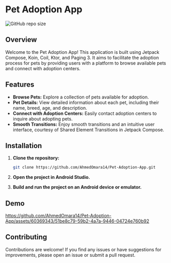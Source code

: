 # Pet Adoption App

![GitHub repo size](https://img.shields.io/github/repo-size/AhmedOmara14/Pet-Adoption-App)

## Overview

Welcome to the Pet Adoption App! This application is built using Jetpack Compose, Koin, Coil, Ktor, and Paging 3. It aims to facilitate the adoption process for pets by providing users with a platform to browse available pets and connect with adoption centers.

## Features

- **Browse Pets:** Explore a collection of pets available for adoption.
- **Pet Details:** View detailed information about each pet, including their name, breed, age, and description.
- **Connect with Adoption Centers:** Easily contact adoption centers to inquire about adopting pets.
- **Smooth Transitions:** Enjoy smooth transitions and an intuitive user interface, courtesy of Shared Element Transitions in Jetpack Compose.

## Installation

1. **Clone the repository:**

    ```bash
    git clone https://github.com/AhmedOmara14/Pet-Adoption-App.git
    ```

2. **Open the project in Android Studio.**

3. **Build and run the project on an Android device or emulator.**

## Demo
https://github.com/AhmedOmara14/Pet-Adoption-App/assets/60369343/51be8c79-59b2-4a7a-9446-04724e760b92

## Contributing

Contributions are welcome! If you find any issues or have suggestions for improvements, please open an issue or submit a pull request.
